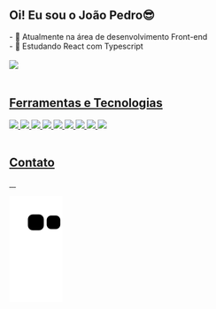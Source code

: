 ## Oi! Eu sou o João Pedro😎
<div>
  - 🔭 Atualmente na área de desenvolvimento Front-end
  <br>
  - 🌱 Estudando React com Typescript
</div>

<br>

<div>
<a href="https://github.com/joaoplgaspar">
<img loading="lazy" height="180em" src="https://github-readme-stats.vercel.app/api/top-langs/?username=joaoplgaspar&layout=compact&langs_count=7&theme=radical"/>
</div>

<br>

## Ferramentas e Tecnologias
<div>
  <img src="https://cdn.jsdelivr.net/gh/devicons/devicon/icons/react/react-original.svg" width="40px"/>
  <img src="https://cdn.jsdelivr.net/gh/devicons/devicon/icons/javascript/javascript-original.svg" width="40px"/>
  <img src="https://cdn.jsdelivr.net/gh/devicons/devicon/icons/typescript/typescript-original.svg" width="40px"/>
  <img src="https://cdn.jsdelivr.net/gh/devicons/devicon/icons/html5/html5-original.svg" width="40px"/>
  <img src="https://cdn.jsdelivr.net/gh/devicons/devicon/icons/css3/css3-original.svg" width="40px"/>
  <img src="https://cdn.jsdelivr.net/gh/devicons/devicon/icons/sass/sass-original.svg" width="40px"/>
  <img src="https://cdn.jsdelivr.net/gh/devicons/devicon/icons/git/git-original.svg" width="40px"/>
  <img src="https://cdn.jsdelivr.net/gh/devicons/devicon/icons/visualstudio/visualstudio-plain.svg" width="40px"/>
  <img src="https://cdn.jsdelivr.net/gh/devicons/devicon/icons/figma/figma-original.svg" width="40px"/>
</div>	

<br>

## Contato
<div>
    <a href="mailto:jpgasparsr7@gmail.com" target="_blank"> <img
            src="https://img.shields.io/badge/Gmail-D14836?style=for-the-badge&logo=gmail&logoColor=white" alt="" target="_blank">
    </a>
    <a href="https://www.linkedin.com/in/jpgasparsr7/" target="_blank"> <img
            src="https://img.shields.io/badge/LinkedIn-0077B5?style=for-the-badge&logo=linkedin&logoColor=white"
            alt="" target="_blank">
    <a href="https://www.instagram.com/jpgaspar_sz/" target="_blank"> <img
            src="https://img.shields.io/badge/Instagram-E4405F?style=for-the-badge&logo=instagram&logoColor=white"
            alt="" target="_blank"> </a>
    <a href="discordapp.com/users/220630024385069056" target="_blank"><img
            src="https://img.shields.io/badge/Discord-7289DA?style=for-the-badge&logo=discord&logoColor=white"
            alt="" target="_blank"></a>
    </a>
</div>          
          
![Snake animation](https://github.com/joaoplgaspar/joaoplgaspar/blob/output/github-contribution-grid-snake.svg)
